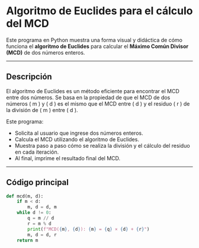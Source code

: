 # Algoritmo de Euclides para el cálculo del MCD

Este programa en Python muestra una forma visual y didáctica de cómo funciona el **algoritmo de Euclides** para calcular el **Máximo Común Divisor (MCD)** de dos números enteros.

---

## Descripción

El algoritmo de Euclides es un método eficiente para encontrar el MCD entre dos números. Se basa en la propiedad de que el MCD de dos números \( m \) y \( d \) es el mismo que el MCD entre \( d \) y el residuo \( r \) de la división de \( m \) entre \( d \).

Este programa:

- Solicita al usuario que ingrese dos números enteros.
- Calcula el MCD utilizando el algoritmo de Euclides.
- Muestra paso a paso cómo se realiza la división y el cálculo del residuo en cada iteración.
- Al final, imprime el resultado final del MCD.

---

## Código principal

```python
def mcd(m, d):
    if m < d:
        m, d = d, m
    while d != 0:
        q = m // d
        r = m % d
        print(f"MCD({m}, {d}): {m} = {q} × {d} + {r}")
        m, d = d, r
    return m
